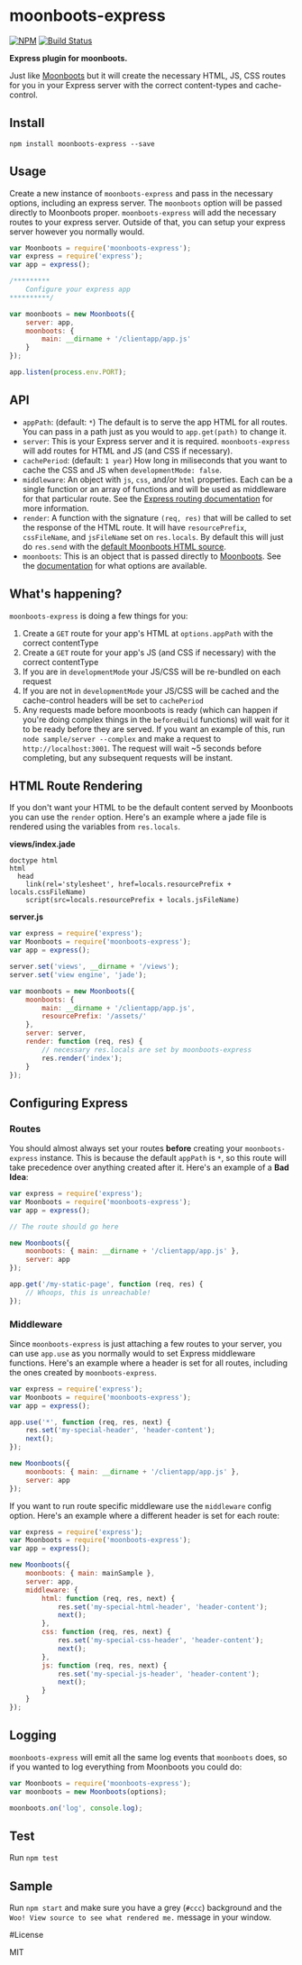 moonboots-express
=================

[![NPM](https://nodei.co/npm/moonboots-express.png)](https://nodei.co/npm/moonboots-express/)
[![Build Status](https://travis-ci.org/lukekarrys/moonboots-express.png?branch=master)](https://travis-ci.org/lukekarrys/moonboots-express)

**Express plugin for moonboots.**

Just like [Moonboots](https://github.com/HenrikJoreteg/moonboots) but it will create the necessary HTML, JS, CSS routes for you in your Express server with the correct content-types and cache-control.


## Install

`npm install moonboots-express --save`


## Usage

Create a new instance of `moonboots-express` and pass in the necessary options, including an express server. The `moonboots` option will be passed directly to Moonboots proper. `moonboots-express` will add the necessary routes to your express server. Outside of that, you can setup your express server however you normally would.

```js
var Moonboots = require('moonboots-express');
var express = require('express');
var app = express();

/*********
    Configure your express app
**********/

var moonboots = new Moonboots({
    server: app,
    moonboots: {
        main: __dirname + '/clientapp/app.js'
    }
});

app.listen(process.env.PORT);
```


## API

- `appPath`: (default: `*`) The default is to serve the app HTML for all routes. You can pass in a path just as you would to `app.get(path)` to change it.
- `server`: This is your Express server and it is required. `moonboots-express` will add routes for HTML and JS (and CSS if necessary).
- `cachePeriod`: (default: `1 year`) How long in miliseconds that you want to cache the CSS and JS when `developmentMode: false`.
- `middleware`: An object with `js`, `css`, and/or `html` properties. Each can be a single function or an array of functions and will be used as middleware for that particular route. See the [Express routing documentation](http://expressjs.com/3x/api.html#app.VERB) for more information.
- `render`: A function with the signature `(req, res)` that will be called to set the response of the HTML route. It will have `resourcePrefix`, `cssFileName`, and `jsFileName` set on `res.locals`. By default this will just do `res.send` with the [default Moonboots HTML source](https://github.com/HenrikJoreteg/moonboots/blob/master/index.js#L176-L180).
- `moonboots`: This is an object that is passed directly to [Moonboots](https://github.com/HenrikJoreteg/moonboots). See the [documentation](https://github.com/HenrikJoreteg/moonboots#options) for what options are available.


## What's happening?

`moonboots-express` is doing a few things for you:

1. Create a `GET` route for your app's HTML at `options.appPath` with the correct contentType
2. Create a `GET` route for your app's JS (and CSS if necessary) with the correct contentType
3. If you are in `developmentMode` your JS/CSS will be re-bundled on each request
4. If you are not in `developmentMode` your JS/CSS will be cached and the cache-control headers will be set to `cachePeriod`
5. Any requests made before moonboots is ready (which can happen if you're doing complex things in the `beforeBuild` functions) will wait for it to be ready before they are served. If you want an example of this, run `node sample/server --complex` and make a request to `http://localhost:3001`. The request will wait ~5 seconds before completing, but any subsequent requests will be instant.


## HTML Route Rendering

If you don't want your HTML to be the default content served by Moonboots you can use the `render` option. Here's an example where a jade file is rendered using the variables from `res.locals`.

**views/index.jade**
```jade
doctype html
html
  head
    link(rel='stylesheet', href=locals.resourcePrefix + locals.cssFileName)
    script(src=locals.resourcePrefix + locals.jsFileName)
```

**server.js**
```js
var express = require('express');
var Moonboots = require('moonboots-express');
var app = express();

server.set('views', __dirname + '/views');
server.set('view engine', 'jade');

var moonboots = new Moonboots({
    moonboots: {
        main: __dirname + '/clientapp/app.js',
        resourcePrefix: '/assets/'
    },
    server: server,
    render: function (req, res) {
        // necessary res.locals are set by moonboots-express
        res.render('index');
    }
});
```


## Configuring Express

### Routes

You should almost always set your routes **before** creating your `moonboots-express` instance. This is because the default `appPath` is `*`, so this route will take precedence over anything created after it. Here's an example of a **Bad Idea**:

```js
var express = require('express');
var Moonboots = require('moonboots-express');
var app = express();

// The route should go here

new Moonboots({
    moonboots: { main: __dirname + '/clientapp/app.js' },
    server: app
});

app.get('/my-static-page', function (req, res) {
    // Whoops, this is unreachable!
});
```

### Middleware

Since `moonboots-express` is just attaching a few routes to your server, you can use `app.use` as you normally would to set Express middleware functions. Here's an example where a header is set for all routes, including the ones created by `moonboots-express`.

```js
var express = require('express');
var Moonboots = require('moonboots-express');
var app = express();

app.use('*', function (req, res, next) {
    res.set('my-special-header', 'header-content');
    next();
});

new Moonboots({
    moonboots: { main: __dirname + '/clientapp/app.js' },
    server: app
});
```

If you want to run route specific middleware use the `middleware` config option. Here's an example where a different header is set for each route:

```js
var express = require('express');
var Moonboots = require('moonboots-express');
var app = express();

new Moonboots({
    moonboots: { main: mainSample },
    server: app,
    middleware: {
        html: function (req, res, next) {
            res.set('my-special-html-header', 'header-content');
            next();
        },
        css: function (req, res, next) {
            res.set('my-special-css-header', 'header-content');
            next();
        },
        js: function (req, res, next) {
            res.set('my-special-js-header', 'header-content');
            next();
        }
    }
});
```

## Logging

`moonboots-express` will emit all the same log events that `moonboots` does, so if you wanted to log everything from Moonboots you could do:

```js
var Moonboots = require('moonboots-express');
var moonboots = new Moonboots(options);

moonboots.on('log', console.log);
```

## Test

Run `npm test`

## Sample

Run `npm start` and make sure you have a grey (`#ccc`) background and the `Woo! View source to see what rendered me.` message in your window.

#License

MIT
